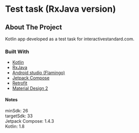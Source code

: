 <h1>Test task (RxJava version)</h1>

## About The Project
<p>Kotlin app developed as a test task for interactivestandard.com.</p>

### Built With

* [Kotlin](https://kotlinlang.org/)
* [RxJava](https://github.com/ReactiveX/RxJava)
* [Android studio (Flamingo)](https://developer.android.com/studio)
* [Jetpack Compose](https://developer.android.com/jetpack/compose)
* [Retrofit](https://square.github.io/retrofit/)
* [Material Design 2](https://m2.material.io/)

#### Notes
<p>minSdk: 26</br>targetSdk: 33</br>Jetpack Compose: 1.4.3</br>Kotlin: 1.8</p>
